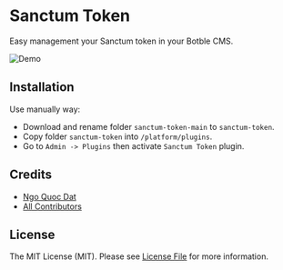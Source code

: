 # Sanctum Token

Easy management your Sanctum token in your Botble CMS.

![Demo](https://user-images.githubusercontent.com/56961917/203522702-ae6abcd5-8d4f-4fa3-a816-4f00338b7473.png)

## Installation

Use manually way:

- Download and rename folder `sanctum-token-main` to `sanctum-token`.
- Copy folder `sanctum-token` into `/platform/plugins`.
- Go to `Admin -> Plugins` then activate `Sanctum Token` plugin.

## Credits

- [Ngo Quoc Dat](https://github.com/datlechin)
- [All Contributors](https://github.com/friendsofbotble/sanctum-token/contributors)

## License

The MIT License (MIT). Please see [License File](LICENSE.md) for more information.

